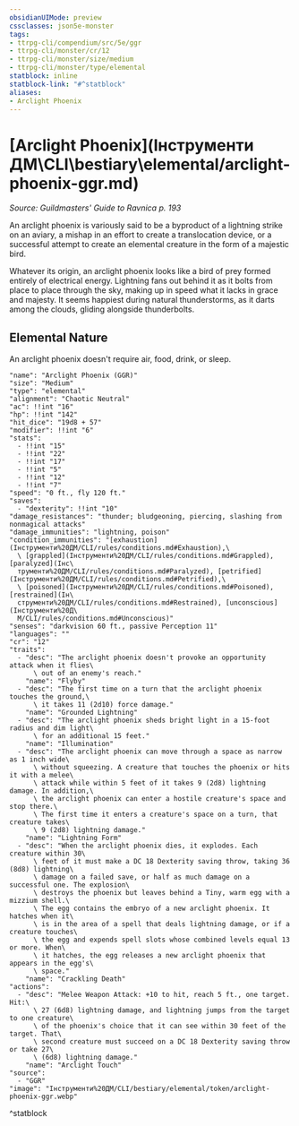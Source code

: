 ```yaml
---
obsidianUIMode: preview
cssclasses: json5e-monster
tags:
- ttrpg-cli/compendium/src/5e/ggr
- ttrpg-cli/monster/cr/12
- ttrpg-cli/monster/size/medium
- ttrpg-cli/monster/type/elemental
statblock: inline
statblock-link: "#^statblock"
aliases:
- Arclight Phoenix
---
```

# [Arclight Phoenix](Інструменти ДМ\CLI\bestiary\elemental/arclight-phoenix-ggr.md)
*Source: Guildmasters' Guide to Ravnica p. 193*  

An arclight phoenix is variously said to be a byproduct of a lightning strike on an aviary, a mishap in an effort to create a translocation device, or a successful attempt to create an elemental creature in the form of a majestic bird.

Whatever its origin, an arclight phoenix looks like a bird of prey formed entirely of electrical energy. Lightning fans out behind it as it bolts from place to place through the sky, making up in speed what it lacks in grace and majesty. It seems happiest during natural thunderstorms, as it darts among the clouds, gliding alongside thunderbolts.

## Elemental Nature

An arclight phoenix doesn't require air, food, drink, or sleep.

```statblock
"name": "Arclight Phoenix (GGR)"
"size": "Medium"
"type": "elemental"
"alignment": "Chaotic Neutral"
"ac": !!int "16"
"hp": !!int "142"
"hit_dice": "19d8 + 57"
"modifier": !!int "6"
"stats":
  - !!int "15"
  - !!int "22"
  - !!int "17"
  - !!int "5"
  - !!int "12"
  - !!int "7"
"speed": "0 ft., fly 120 ft."
"saves":
  - "dexterity": !!int "10"
"damage_resistances": "thunder; bludgeoning, piercing, slashing from nonmagical attacks"
"damage_immunities": "lightning, poison"
"condition_immunities": "[exhaustion](Інструменти%20ДМ/CLI/rules/conditions.md#Exhaustion),\
  \ [grappled](Інструменти%20ДМ/CLI/rules/conditions.md#Grappled), [paralyzed](Інс\
  трументи%20ДМ/CLI/rules/conditions.md#Paralyzed), [petrified](Інструменти%20ДМ/CLI/rules/conditions.md#Petrified),\
  \ [poisoned](Інструменти%20ДМ/CLI/rules/conditions.md#Poisoned), [restrained](Ін\
  струменти%20ДМ/CLI/rules/conditions.md#Restrained), [unconscious](Інструменти%20Д\
  М/CLI/rules/conditions.md#Unconscious)"
"senses": "darkvision 60 ft., passive Perception 11"
"languages": ""
"cr": "12"
"traits":
  - "desc": "The arclight phoenix doesn't provoke an opportunity attack when it flies\
      \ out of an enemy's reach."
    "name": "Flyby"
  - "desc": "The first time on a turn that the arclight phoenix touches the ground,\
      \ it takes 11 (2d10) force damage."
    "name": "Grounded Lightning"
  - "desc": "The arclight phoenix sheds bright light in a 15-foot radius and dim light\
      \ for an additional 15 feet."
    "name": "Illumination"
  - "desc": "The arclight phoenix can move through a space as narrow as 1 inch wide\
      \ without squeezing. A creature that touches the phoenix or hits it with a melee\
      \ attack while within 5 feet of it takes 9 (2d8) lightning damage. In addition,\
      \ the arclight phoenix can enter a hostile creature's space and stop there.\
      \ The first time it enters a creature's space on a turn, that creature takes\
      \ 9 (2d8) lightning damage."
    "name": "Lightning Form"
  - "desc": "When the arclight phoenix dies, it explodes. Each creature within 30\
      \ feet of it must make a DC 18 Dexterity saving throw, taking 36 (8d8) lightning\
      \ damage on a failed save, or half as much damage on a successful one. The explosion\
      \ destroys the phoenix but leaves behind a Tiny, warm egg with a mizzium shell.\
      \ The egg contains the embryo of a new arclight phoenix. It hatches when it\
      \ is in the area of a spell that deals lightning damage, or if a creature touches\
      \ the egg and expends spell slots whose combined levels equal 13 or more. When\
      \ it hatches, the egg releases a new arclight phoenix that appears in the egg's\
      \ space."
    "name": "Crackling Death"
"actions":
  - "desc": "Melee Weapon Attack: +10 to hit, reach 5 ft., one target. Hit:\
      \ 27 (6d8) lightning damage, and lightning jumps from the target to one creature\
      \ of the phoenix's choice that it can see within 30 feet of the target. That\
      \ second creature must succeed on a DC 18 Dexterity saving throw or take 27\
      \ (6d8) lightning damage."
    "name": "Arclight Touch"
"source":
  - "GGR"
"image": "Інструменти%20ДМ/CLI/bestiary/elemental/token/arclight-phoenix-ggr.webp"
```
^statblock